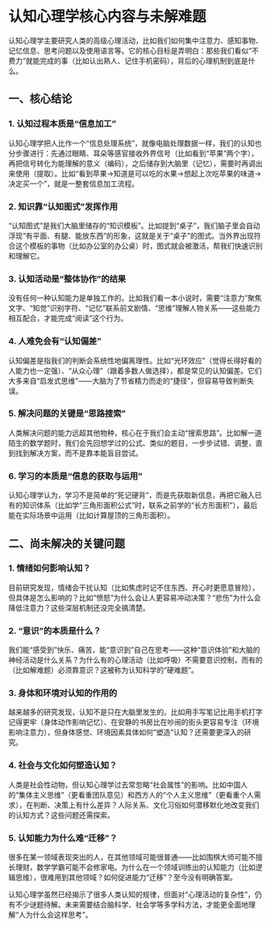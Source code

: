 # 认知心理学核心内容与未解难题
认知心理学主要研究人类的高级心理活动，比如我们如何集中注意力、感知事物、记忆信息、思考问题以及使用语言等。它的核心目标是弄明白：那些我们看似“不费力”就能完成的事（比如认出熟人、记住手机密码），背后的心理机制到底是什么。


## 一、核心结论
### 1. 认知过程本质是“信息加工”
认知心理学把人比作一个“信息处理系统”，就像电脑处理数据一样，我们的认知也分步骤进行：先通过眼睛、耳朵等感官接收外界信号（比如看到“苹果”两个字），再把信号转化为能理解的意义（编码），之后储存到大脑里（记忆），需要时再调出来使用（提取）。比如“看到苹果→知道是可以吃的水果→想起上次吃苹果的味道→决定买一个”，就是一整套信息加工流程。

### 2. 知识靠“认知图式”发挥作用
“认知图式”是我们大脑里储存的“知识模板”。比如提到“桌子”，我们脑子里会自动浮现“有平面、有腿、能放东西”的形象，这就是关于“桌子”的图式。当外界出现符合这个模板的事物（比如办公室的办公桌）时，图式就会被激活，帮我们快速识别和理解它。

### 3. 认知活动是“整体协作”的结果
没有任何一种认知能力是单独工作的。比如我们看一本小说时，需要“注意力”聚焦文字、“知觉”识别字符、“记忆”联系前文剧情、“思维”理解人物关系——这些能力相互配合，才能完成“阅读”这个行为。

### 4. 人难免会有“认知偏差”
认知偏差是指我们的判断会系统性地偏离理性。比如“光环效应”（觉得长得好看的人能力也一定强）、“从众心理”（跟着多数人做选择），都是常见的认知偏差。它们大多来自“启发式思维”——大脑为了节省精力而走的“捷径”，但容易导致判断失误。

### 5. 解决问题的关键是“思路搜索”
人类解决问题的能力远超其他物种，核心在于我们会主动“搜索思路”。比如解一道陌生的数学题时，我们会先回想学过的公式、类似的题目，一步步试错、调整，直到找到解决方案，而不是靠本能盲目尝试。

### 6. 学习的本质是“信息的获取与运用”
认知心理学认为，学习不是简单的“死记硬背”，而是先获取新信息，再把它融入已有的知识体系（比如学“三角形面积公式”时，联系之前学的“长方形面积”），最后能在实际场景中运用（比如计算屋顶的三角形面积）。


## 二、尚未解决的关键问题
### 1. 情绪如何影响认知？
目前研究发现，情绪会干扰认知（比如焦虑时记不住东西、开心时更愿意冒险），但具体是怎么影响的？比如“愤怒”为什么会让人更容易冲动决策？“悲伤”为什么会降低注意力？这些深层机制还没完全搞清楚。

### 2. “意识”的本质是什么？
我们能“感受到”快乐、痛苦，能“意识到”自己在思考——这种“意识体验”和大脑的神经活动是什么关系？为什么有的心理活动（比如呼吸）不需要意识控制，而有的（比如解难题）必须靠意识？这被称为认知科学的“硬难题”。

### 3. 身体和环境对认知的作用的
越来越多的研究发现，认知不是只在大脑里发生的。比如用手写笔记比用手机打字记得更牢（身体动作影响记忆）、在安静的书房比在吵闹的街头更容易专注（环境影响注意力），但身体感觉、环境因素具体如何“塑造”认知？还需要更深入的研究。

### 4. 社会与文化如何塑造认知？
人类是社会性动物，但认知心理学过去常忽略“社会属性”的影响。比如中国人的“集体主义思维”（更看重团队意见）和西方人的“个人主义思维”（更看重个人需求），在判断、决策上有什么差异？人际关系、文化习俗如何潜移默化地改变我们的认知方式？这些问题还需探索。

### 5. 认知能力为什么难“迁移”？
很多在某一领域表现突出的人，在其他领域可能很普通——比如围棋大师可能不擅长理财，数学学霸可能不会修家电。为什么在一个领域训练出的认知能力（比如逻辑思维），很难用到其他领域？如何促进能力“迁移”？至今没有明确答案。


认知心理学虽然已经揭示了很多人类认知的规律，但面对“心理活动的复杂性”，仍有不少谜题待解。未来需要结合脑科学、社会学等多学科方法，才能更全面地理解“人为什么会这样思考”。